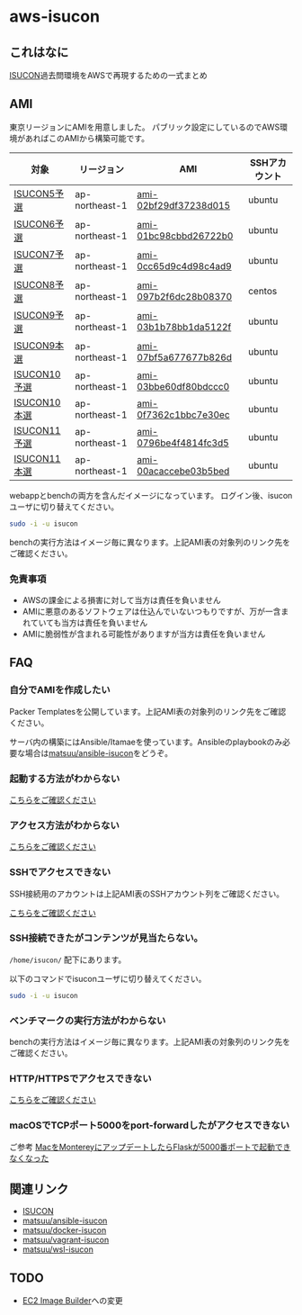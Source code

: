 # aws-isucon

## これはなに

[ISUCON](https://isucon.net)過去問環境をAWSで再現するための一式まとめ

## AMI

東京リージョンにAMIを用意しました。
パブリック設定にしているのでAWS環境があればこのAMIから構築可能です。

| 対象 | リージョン | AMI | SSHアカウント |
| --- | --- | --- | --- |
| [ISUCON5予選](https://github.com/matsuu/aws-isucon/tree/main/isucon5-qualify)   | ap-northeast-1 | [ami-02bf29df37238d015](https://console.aws.amazon.com/ec2/home?region=ap-northeast-1#ImageDetails:imageId=ami-02bf29df37238d015) | ubuntu |
| [ISUCON6予選](https://github.com/matsuu/aws-isucon/tree/main/isucon6-qualify)   | ap-northeast-1 | [ami-01bc98cbbd26722b0](https://console.aws.amazon.com/ec2/home?region=ap-northeast-1#ImageDetails:imageId=ami-01bc98cbbd26722b0) | ubuntu |
| [ISUCON7予選](https://github.com/matsuu/aws-isucon/tree/main/isucon7-qualify)   | ap-northeast-1 | [ami-0cc65d9c4d98c4ad9](https://console.aws.amazon.com/ec2/home?region=ap-northeast-1#ImageDetails:imageId=ami-0cc65d9c4d98c4ad9) | ubuntu |
| [ISUCON8予選](https://github.com/matsuu/aws-isucon/tree/main/isucon8-qualify)   | ap-northeast-1 | [ami-097b2f6dc28b08370](https://console.aws.amazon.com/ec2/home?region=ap-northeast-1#ImageDetails:imageId=ami-097b2f6dc28b08370) | centos |
| [ISUCON9予選](https://github.com/matsuu/aws-isucon/tree/main/isucon9-qualify)   | ap-northeast-1 | [ami-03b1b78bb1da5122f](https://console.aws.amazon.com/ec2/home?region=ap-northeast-1#ImageDetails:imageId=ami-03b1b78bb1da5122f) | ubuntu |
| [ISUCON9本選](https://github.com/matsuu/aws-isucon/tree/main/isucon9-final)     | ap-northeast-1 | [ami-07bf5a677677b826d](https://console.aws.amazon.com/ec2/home?region=ap-northeast-1#ImageDetails:imageId=ami-07bf5a677677b826d) | ubuntu |
| [ISUCON10予選](https://github.com/matsuu/aws-isucon/tree/main/isucon10-qualify) | ap-northeast-1 | [ami-03bbe60df80bdccc0](https://console.aws.amazon.com/ec2/home?region=ap-northeast-1#ImageDetails:imageId=ami-03bbe60df80bdccc0) | ubuntu |
| [ISUCON10本選](https://github.com/matsuu/aws-isucon/tree/main/isucon10-final)   | ap-northeast-1 | [ami-0f7362c1bbc7e30ec](https://console.aws.amazon.com/ec2/home?region=ap-northeast-1#ImageDetails:imageId=ami-0f7362c1bbc7e30ec) | ubuntu |
| [ISUCON11予選](https://github.com/matsuu/aws-isucon/tree/main/isucon11-qualify) | ap-northeast-1 | [ami-0796be4f4814fc3d5](https://console.aws.amazon.com/ec2/home?region=ap-northeast-1#ImageDetails:imageId=ami-0796be4f4814fc3d5) | ubuntu |
| [ISUCON11本選](https://github.com/matsuu/aws-isucon/tree/main/isucon11-final)   | ap-northeast-1 | [ami-00acaccebe03b5bed](https://console.aws.amazon.com/ec2/home?region=ap-northeast-1#ImageDetails:imageId=ami-00acaccebe03b5bed) | ubuntu |

webappとbenchの両方を含んだイメージになっています。
ログイン後、isuconユーザに切り替えてください。

```sh
sudo -i -u isucon
```

benchの実行方法はイメージ毎に異なります。上記AMI表の対象列のリンク先をご確認ください。

### 免責事項

* AWSの課金による損害に対して当方は責任を負いません
* AMIに悪意のあるソフトウェアは仕込んでいないつもりですが、万が一含まれていても当方は責任を負いません
* AMIに脆弱性が含まれる可能性がありますが当方は責任を負いません

## FAQ

### 自分でAMIを作成したい

Packer Templatesを公開しています。上記AMI表の対象列のリンク先をご確認ください。

サーバ内の構築にはAnsible/Itamaeを使っています。Ansibleのplaybookのみ必要な場合は[matsuu/ansible-isucon](https://github.com/matsuu/ansible-isucon)をどうぞ。

### 起動する方法がわからない

[こちらをご確認ください](https://aws.amazon.com/jp/premiumsupport/knowledge-center/launch-instance-custom-ami/)

### アクセス方法がわからない

[こちらをご確認ください](https://docs.aws.amazon.com/ja_jp/AWSEC2/latest/UserGuide/AccessingInstancesLinux.html)

### SSHでアクセスできない

SSH接続用のアカウントは上記AMI表のSSHアカウント列をご確認ください。

[こちらをご確認ください](https://aws.amazon.com/jp/premiumsupport/knowledge-center/ec2-linux-resolve-ssh-connection-errors/)

### SSH接続できたがコンテンツが見当たらない。

`/home/isucon/` 配下にあります。

以下のコマンドでisuconユーザに切り替えてください。

```sh
sudo -i -u isucon
```

### ベンチマークの実行方法がわからない

benchの実行方法はイメージ毎に異なります。上記AMI表の対象列のリンク先をご確認ください。

### HTTP/HTTPSでアクセスできない

[こちらをご確認ください](https://aws.amazon.com/jp/premiumsupport/knowledge-center/connect-http-https-ec2/)

### macOSでTCPポート5000をport-forwardしたがアクセスできない

ご参考 [MacをMontereyにアップデートしたらFlaskが5000番ポートで起動できなくなった](https://www.keisuke69.net/entry/2021/10/29/012608)

## 関連リンク

* [ISUCON](https://isucon.net/)
* [matsuu/ansible-isucon](https://github.com/matsuu/ansible-isucon)
* [matsuu/docker-isucon](https://github.com/matsuu/docker-isucon)
* [matsuu/vagrant-isucon](https://github.com/matsuu/vagrant-isucon)
* [matsuu/wsl-isucon](https://github.com/matsuu/wsl-isucon)

## TODO

* [EC2 Image Builder](https://aws.amazon.com/jp/image-builder/)への変更
